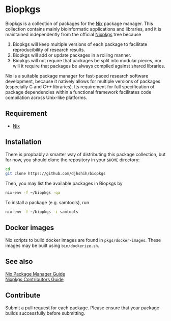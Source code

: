 # Biopkgs

Biopkgs is a collection of packages for the [Nix](https://nixos.org/nix/)
package manager. This collection contains mainly bioinformatic applications and
libraries, and it is maintained independently from the official
[Nixpkgs](https://github.com/NixOS/nixpkgs) tree because

1. Biopkgs will keep multiple versions of each package to facilitate
	 reproducibility of research results.
2. Biopkgs will add or update packages in a rolling manner.
3. Biopkgs will not require that packages be split into modular pieces, nor will
	 it require that packages be always compiled against shared libraries.


Nix is a suitable package manager for fast-paced research software development, because it natively
allows for multiple versions of packages (especially C and C++ libraries). Its
requirement for full specification of package dependencies within a functional
framework facilitates code compilation across Unix-like platforms.


## Requirement

- [Nix](https://nixos.org/nix/download.html)


## Installation

There is propbably a smarter way of distributing this package collection, but 
for now, you should clone the repository in your `$HOME` directory:

```bash
cd
git clone https://github.com/djhshih/biopkgs
```

Then, you may list the available packages in Biopkgs by

```bash
nix-env -f ~/biopkgs -qa
```

To install a package (e.g. samtools), run

```bash
nix-env -f ~/biopkgs -i samtools
```

## Docker images

Nix scripts to build docker images are found in `pkgs/docker-images`. These
images may be built using `bin/dockerize.sh`.


## See also

[Nix Package Manager Guide](http://nixos.org/nix/manual/)  
[Nixpkgs Contributors Guide](http://nixos.org/nixpkgs/manual/)  


## Contribute

Submit a pull request for each package. Please ensure that your package
builds successfully before submitting.

